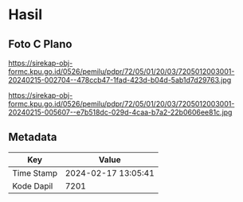 # Hasil

## Foto C Plano

https://sirekap-obj-formc.kpu.go.id/0526/pemilu/pdpr/72/05/01/20/03/7205012003001-20240215-002704--478ccb47-1fad-423d-b04d-5ab1d7d29763.jpg

https://sirekap-obj-formc.kpu.go.id/0526/pemilu/pdpr/72/05/01/20/03/7205012003001-20240215-005607--e7b518dc-029d-4caa-b7a2-22b0606ee81c.jpg


## Metadata

| Key        | Value               |
| ---------- | ------------------- |
| Time Stamp | 2024-02-17 13:05:41 |
| Kode Dapil | 7201                |



